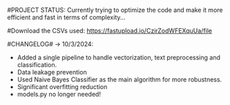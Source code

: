 #PROJECT STATUS: Currently trying to optimize the code and make it more efficient and fast in terms of complexity...

#Download the CSVs used: https://fastupload.io/CzirZodWFEXquUa/file

#CHANGELOG#
-> 10/3/2024:
- Added a single pipeline to handle vectorization, text preprocessing and classification.
- Data leakage prevention
- Used Naive Bayes Classifier as the main algorithm for more robustness.
- Significant overfitting reduction
- models.py no longer needed!
